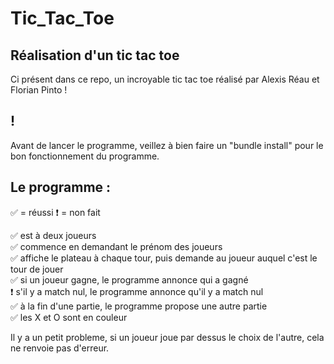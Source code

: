 # Tic_Tac_Toe

## Réalisation d'un tic tac toe

Ci présent dans ce repo, un incroyable tic tac toe réalisé par Alexis Réau et Florian Pinto !

## <style color: red>INSTRUCTION</style> !

Avant de lancer le programme, veillez à bien faire un "bundle install" pour le bon fonctionnement du programme.

## Le programme :

✅ = réussi
❗️ = non fait

✅ est à deux joueurs<br>
✅ commence en demandant le prénom des joueurs<br>
✅ affiche le plateau à chaque tour, puis demande au joueur auquel c'est le tour de jouer<br>
✅ si un joueur gagne, le programme annonce qui a gagné<br>
❗️ s'il y a match nul, le programme annonce qu'il y a match nul<br>
✅ à la fin d'une partie, le programme propose une autre partie<br>
✅ les X et O sont en couleur<br>

Il y a un petit probleme, si un joueur joue par dessus le choix de l'autre, cela ne renvoie pas d'erreur.
